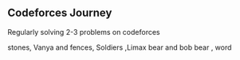 ## Codeforces Journey
Regularly solving 2-3 problems on codeforces 



stones, Vanya and fences, Soldiers ,Limax bear and bob bear , word 







